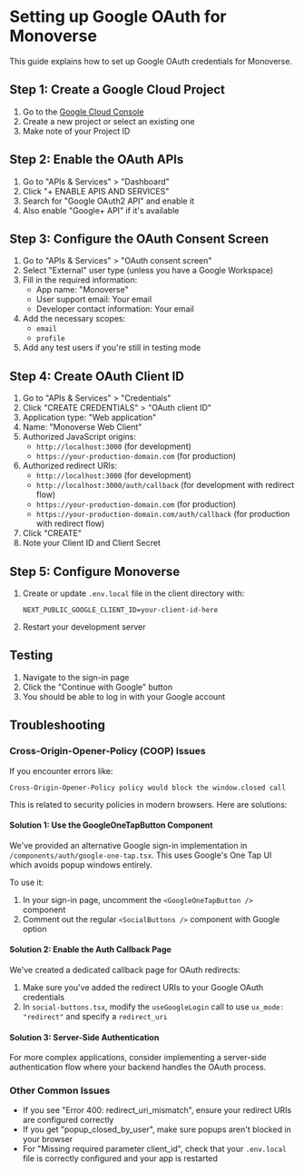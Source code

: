 # Setting up Google OAuth for Monoverse

This guide explains how to set up Google OAuth credentials for Monoverse.

## Step 1: Create a Google Cloud Project

1. Go to the [Google Cloud Console](https://console.cloud.google.com/)
2. Create a new project or select an existing one
3. Make note of your Project ID

## Step 2: Enable the OAuth APIs

1. Go to "APIs & Services" > "Dashboard"
2. Click "+ ENABLE APIS AND SERVICES"
3. Search for "Google OAuth2 API" and enable it
4. Also enable "Google+ API" if it's available

## Step 3: Configure the OAuth Consent Screen

1. Go to "APIs & Services" > "OAuth consent screen"
2. Select "External" user type (unless you have a Google Workspace)
3. Fill in the required information:
   - App name: "Monoverse"
   - User support email: Your email
   - Developer contact information: Your email
4. Add the necessary scopes:
   - `email`
   - `profile`
5. Add any test users if you're still in testing mode

## Step 4: Create OAuth Client ID

1. Go to "APIs & Services" > "Credentials"
2. Click "CREATE CREDENTIALS" > "OAuth client ID"
3. Application type: "Web application"
4. Name: "Monoverse Web Client"
5. Authorized JavaScript origins:
   - `http://localhost:3000` (for development)
   - `https://your-production-domain.com` (for production)
6. Authorized redirect URIs:
   - `http://localhost:3000` (for development)
   - `http://localhost:3000/auth/callback` (for development with redirect flow)
   - `https://your-production-domain.com` (for production)
   - `https://your-production-domain.com/auth/callback` (for production with redirect flow)
7. Click "CREATE"
8. Note your Client ID and Client Secret

## Step 5: Configure Monoverse

1. Create or update `.env.local` file in the client directory with:

   ```
   NEXT_PUBLIC_GOOGLE_CLIENT_ID=your-client-id-here
   ```

2. Restart your development server

## Testing

1. Navigate to the sign-in page
2. Click the "Continue with Google" button
3. You should be able to log in with your Google account

## Troubleshooting

### Cross-Origin-Opener-Policy (COOP) Issues

If you encounter errors like:

```
Cross-Origin-Opener-Policy policy would block the window.closed call
```

This is related to security policies in modern browsers. Here are solutions:

#### Solution 1: Use the GoogleOneTapButton Component

We've provided an alternative Google sign-in implementation in `/components/auth/google-one-tap.tsx`. This uses Google's One Tap UI which avoids popup windows entirely.

To use it:

1. In your sign-in page, uncomment the `<GoogleOneTapButton />` component
2. Comment out the regular `<SocialButtons />` component with Google option

#### Solution 2: Enable the Auth Callback Page

We've created a dedicated callback page for OAuth redirects:

1. Make sure you've added the redirect URIs to your Google OAuth credentials
2. In `social-buttons.tsx`, modify the `useGoogleLogin` call to use `ux_mode: "redirect"` and specify a `redirect_uri`

#### Solution 3: Server-Side Authentication

For more complex applications, consider implementing a server-side authentication flow where your backend handles the OAuth process.

### Other Common Issues

- If you see "Error 400: redirect_uri_mismatch", ensure your redirect URIs are configured correctly
- If you get "popup_closed_by_user", make sure popups aren't blocked in your browser
- For "Missing required parameter client_id", check that your `.env.local` file is correctly configured and your app is restarted
